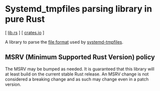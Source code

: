 # Systemd_tmpfiles parsing library in pure Rust

[ [lib.rs] ] [ [crates.io] ]

A library to parse the [file format] used by [systemd-tmpfiles].

## MSRV (Minimum Supported Rust Version) policy

The MSRV may be bumped as needed. It is guaranteed that this library will at
least build on the current stable Rust release. An MSRV change is not considered
a breaking change and as such may change even in a patch version.

[file format]: https://www.man7.org/linux/man-pages/man5/tmpfiles.d.5.html
[systemd-tmpfiles]: https://www.man7.org/linux/man-pages/man8/systemd-tmpfiles.8.html
[crates.io]: https://crates.io/crates/systemd_tmpfiles
[lib.rs]: https://lib.rs/crates/systemd_tmpfiles
